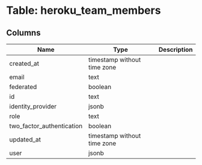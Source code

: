 
# Table: heroku_team_members

## Columns
| Name        | Type           | Description  |
| ------------- | ------------- | -----  |
|created_at|timestamp without time zone||
|email|text||
|federated|boolean||
|id|text||
|identity_provider|jsonb||
|role|text||
|two_factor_authentication|boolean||
|updated_at|timestamp without time zone||
|user|jsonb||
